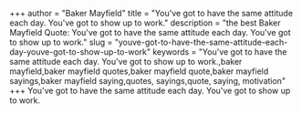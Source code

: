 +++
author = "Baker Mayfield"
title = "You've got to have the same attitude each day. You've got to show up to work."
description = "the best Baker Mayfield Quote: You've got to have the same attitude each day. You've got to show up to work."
slug = "youve-got-to-have-the-same-attitude-each-day-youve-got-to-show-up-to-work"
keywords = "You've got to have the same attitude each day. You've got to show up to work.,baker mayfield,baker mayfield quotes,baker mayfield quote,baker mayfield sayings,baker mayfield saying,quotes, sayings,quote, saying, motivation"
+++
You've got to have the same attitude each day. You've got to show up to work.
